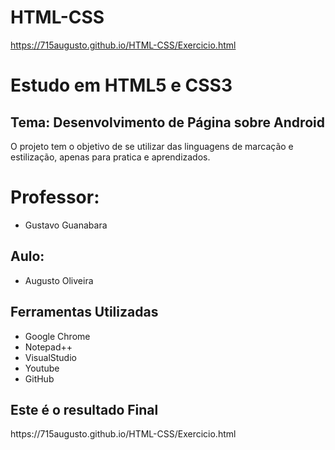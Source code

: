 # HTML-CSS
https://715augusto.github.io/HTML-CSS/Exercicio.html

<!DOCTYPE html>
<html>
  <head>
    <h1>Estudo em HTML5 e CSS3</h1>
    <h2>Tema: Desenvolvimento de Página sobre Android</h2>
    <p>O projeto tem o objetivo de se utilizar das linguagens de marcação e estilização, apenas para pratica e aprendizados.</p>
  </head>

  <body>
    <h1>Professor:</h1>
      <ul>
        <li>Gustavo Guanabara</li>
      </ul>
     <h2>Aulo:</h2>
      <ul>
        <li>Augusto Oliveira</li>
      </ul>
     <h2>Ferramentas Utilizadas</h2>
      <ul>
        <li>Google Chrome</li>
        <li>Notepad++</li>
        <li>VisualStudio</li>
        <li>Youtube</li>
        <li>GitHub</li>
      </ul>
    <h2>Este é o resultado Final</h2>
    <p> https://715augusto.github.io/HTML-CSS/Exercicio.html </p>
      
  </body>

</html>
 
